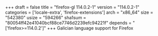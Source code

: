 +++
draft = false
title = "firefox-gl 114.0.2-1"
version = "114.0.2-1"
categories = ['locale-extra', 'firefox-extensions']
arch = "x86_64"
size = "542380"
usize = "594266"
sha1sum = "80054ff42e41040bcf88ce7746d2239efc94221f"
depends = "['firefox>=114.0.2']"
+++
Galician language support for Firefox